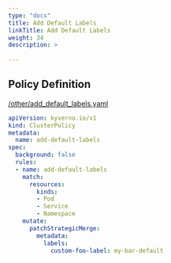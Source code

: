 ```yaml
---
type: "docs"
title: Add Default Labels
linkTitle: Add Default Labels
weight: 34
description: >
    
---
```


## Policy Definition
<a href="https://github.com/kyverno/policies/raw/main//other/add_default_labels.yaml" target="-blank">/other/add_default_labels.yaml</a>

```yaml
apiVersion: kyverno.io/v1
kind: ClusterPolicy
metadata:
  name: add-default-labels
spec:
  background: false
  rules:
  - name: add-default-labels
    match:
      resources:
        kinds:
        - Pod
        - Service
        - Namespace
    mutate:
      patchStrategicMerge:
        metadata:
          labels:
            custom-foo-label: my-bar-default
```
